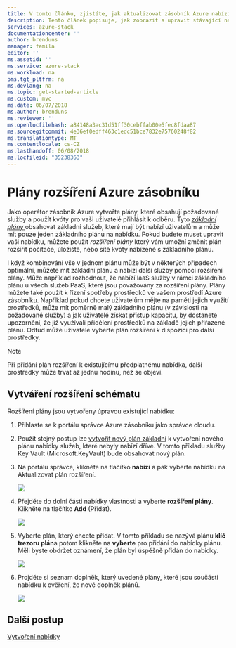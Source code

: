```yaml
---
title: V tomto článku, zjistíte, jak aktualizovat zásobník Azure nabízí a plány | Microsoft Docs
description: Tento článek popisuje, jak zobrazit a upravit stávající nabídky Azure zásobníku a plány.
services: azure-stack
documentationcenter: ''
author: brenduns
manager: femila
editor: ''
ms.assetid: ''
ms.service: azure-stack
ms.workload: na
pms.tgt_pltfrm: na
ms.devlang: na
ms.topic: get-started-article
ms.custom: mvc
ms.date: 06/07/2018
ms.author: brenduns
ms.reviewer: ''
ms.openlocfilehash: a84148a3ac31d51ff30cebffab00e5fec8fdaa87
ms.sourcegitcommit: 4e36ef0edff463c1edc51bce7832e75760248f82
ms.translationtype: MT
ms.contentlocale: cs-CZ
ms.lasthandoff: 06/08/2018
ms.locfileid: "35238363"
---
```

# <a name="azure-stack-add-on-plans"></a>Plány rozšíření Azure zásobníku
Jako operátor zásobník Azure vytvořte plány, které obsahují požadované služby a použít kvóty pro vaši uživatelé přihlásit k odběru. Tyto [ *základní plány* ](azure-stack-create-plan.md) obsahovat základní služeb, které mají být nabízí uživatelům a může mít pouze jeden základního plánu na nabídku. Pokud budete muset upravit vaši nabídku, můžete použít *rozšíření plány* který vám umožní změnit plán rozšířit počítače, úložiště, nebo sítě kvóty nabízené s základního plánu. 

I když kombinování vše v jednom plánu může být v některých případech optimální, můžete mít základní plánu a nabízí další služby pomocí rozšíření plány. Může například rozhodnout, že nabízí IaaS služby v rámci základního plánu u všech služeb PaaS, které jsou považovány za rozšíření plány. Plány můžete také použít k řízení spotřeby prostředků ve vašem prostředí Azure zásobníku. Například pokud chcete uživatelům mějte na paměti jejich využití prostředků, může mít poměrně malý základního plánu (v závislosti na požadované služby) a jak uživatelé získat přístup kapacitu, by dostanete upozornění, že již využívali přidělení prostředků na základě jejich přiřazené plánu. Odtud může uživatele vyberte plán rozšíření k dispozici pro další prostředky. 

> [!NOTE]
> Při přidání plán rozšíření k existujícímu předplatnému nabídka, další prostředky může trvat až jednu hodinu, než se objeví. 

## <a name="create-an-add-on-plan"></a>Vytváření rozšíření schématu
Rozšíření plány jsou vytvořeny úpravou existující nabídku:

1. Přihlaste se k portálu správce Azure zásobníku jako správce cloudu.
2. Použít stejný postup lze [vytvořit nový plán základní](azure-stack-create-plan.md) k vytvoření nového plánu nabídky služeb, které nebyly nabízí dříve. V tomto příkladu služby Key Vault (Microsoft.KeyVault) bude obsahovat nový plán.
3. Na portálu správce, klikněte na tlačítko **nabízí** a pak vyberte nabídku na Aktualizovat plán rozšíření.

   ![](media/create-add-on-plan/1.PNG)

4.  Přejděte do dolní části nabídky vlastnosti a vyberte **rozšíření plány**. Klikněte na tlačítko **Add** (Přidat).
   
    ![](media/create-add-on-plan/2.PNG)

5. Vyberte plán, který chcete přidat. V tomto příkladu se nazývá plánu **klíč trezoru plán**a potom klikněte na **vyberte** pro přidání do nabídky plánu. Měli byste obdržet oznámení, že plán byl úspěšně přidán do nabídky.
   
    ![](media/create-add-on-plan/3.PNG)

6. Projděte si seznam doplněk, který uvedené plány, které jsou součástí nabídku k ověření, že nové doplněk plánů.
   
    ![](media/create-add-on-plan/4.PNG)

## <a name="next-steps"></a>Další postup
[Vytvoření nabídky](azure-stack-create-offer.md)